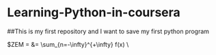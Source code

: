 # Learning-Python-in-coursera
##This is my first repository and I want to save my first python program

$ZEM = &= \sum_{n=-\infty}^{+\infty} f(x) \\

